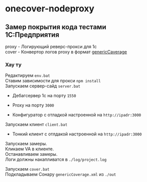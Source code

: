 # onecover-nodeproxy

## Замер покрытия кода тестами 1С:Предприятия

proxy - Логирующий реверс-прокси для 1с  
cover - Конвертор логов proxy в формат [genericCaverage](https://docs.sonarqube.org/latest/analysis/generic-test/)  

### Хау ту

Редактируем `env.bat`  
Ставим зависимости для прокси `npm install`  
Запускаем сервер-сайд `server.bat`

* Дебагсервер 1с на порту `1550`

* Proxy на порту `3000`

* Конфигуратор с отладкой настроенной на `http://ipadr:3000`

Запускаем клиент `client.bat`

* Тонкий клиент с отлдакой настроенной на `http://ipadr:3000`

Запускаем замеры.  
Кликаем VA в клиенте.  
Останавливаем замеры.  
Логи должны накапливатся в `./log/project.log`

Запускаем `cover.bat`  
Подкладываем Сонару `genericCoverage.xml` из `./out`

